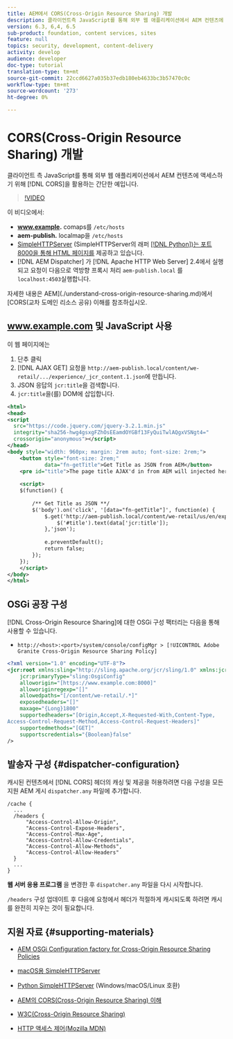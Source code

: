 ```yaml
---
title: AEM에서 CORS(Cross-Origin Resource Sharing) 개발
description: 클라이언트측 JavaScript를 통해 외부 웹 애플리케이션에서 AEM 컨텐츠에 액세스하기 위해 CORS를 활용하는 간단한 예입니다.
version: 6.3, 6,4, 6.5
sub-product: foundation, content services, sites
feature: null
topics: security, development, content-delivery
activity: develop
audience: developer
doc-type: tutorial
translation-type: tm+mt
source-git-commit: 22ccd6627a035b37edb180eb4633bc3b57470c0c
workflow-type: tm+mt
source-wordcount: '273'
ht-degree: 0%

---
```



# CORS(Cross-Origin Resource Sharing) 개발

클라이언트 측 JavaScript를 통해 외부 웹 애플리케이션에서 AEM 컨텐츠에 액세스하기 위해 [!DNL CORS]을 활용하는 간단한 예입니다.

>[!VIDEO](https://video.tv.adobe.com/v/18837/?quality=12&learn=on)

이 비디오에서:

* **www.example.** comaps를  `/etc/hosts`
* **aem-publish.** localmap을  `/etc/hosts`
* [SimpleHTTPServer](https://itunes.apple.com/us/app/simple-http-server/id441002840?mt=12) (SimpleHTTPServer의 래퍼 [[!DNL Python])는 포트 8000을 통해 HTML 페이지를](https://docs.python.org/2/library/simplehttpserver.html) 제공하고 있습니다.
* [!DNL AEM Dispatcher] 가  [!DNL Apache HTTP Web Server] 2.4에서 실행되고 요청이 다음으로 역방향 프록시 처리 `aem-publish.local` 를  `localhost:4503`실행합니다.

자세한 내용은 AEM](./understand-cross-origin-resource-sharing.md)에서 [CORS(교차 도메인 리소스 공유) 이해를 참조하십시오.

## www.example.com 및 JavaScript 사용

이 웹 페이지에는

1. 단추 클릭
1. [!DNL AJAX GET] 요청을 `http://aem-publish.local/content/we-retail/.../experience/_jcr_content.1.json`에 만듭니다.
1. JSON 응답의 `jcr:title`을 검색합니다.
1. `jcr:title`을(를) DOM에 삽입합니다.

```xml
<html>
<head>
<script
  src="https://code.jquery.com/jquery-3.2.1.min.js"
  integrity="sha256-hwg4gsxgFZhOsEEamdOYGBf13FyQuiTwlAQgxVSNgt4="
  crossorigin="anonymous"></script>   
</head>
<body style="width: 960px; margin: 2rem auto; font-size: 2rem;">
    <button style="font-size: 2rem;"
            data="fn-getTitle">Get Title as JSON from AEM</button>
    <pre id="title">The page title AJAX'd in from AEM will injected here</pre>
    
    <script>
    $(function() { 
        
        /** Get Title as JSON **/
        $('body').on('click', '[data="fn-getTitle"]', function(e) { 
            $.get('http://aem-publish.local/content/we-retail/us/en/experience/_jcr_content.1.json', function(data) {
                $('#title').text(data['jcr:title']);
            },'json');
            
            e.preventDefault();
            return false;
        });
    });
    </script>
</body>
</html>
```

## OSGi 공장 구성

[!DNL Cross-Origin Resource Sharing]에 대한 OSGi 구성 팩터리는 다음을 통해 사용할 수 있습니다.

* `http://<host>:<port>/system/console/configMgr > [!UICONTROL Adobe Granite Cross-Origin Resource Sharing Policy]`

```xml
<?xml version="1.0" encoding="UTF-8"?>
<jcr:root xmlns:sling="http://sling.apache.org/jcr/sling/1.0" xmlns:jcr="http://www.jcp.org/jcr/1.0"
    jcr:primaryType="sling:OsgiConfig"
    alloworigin="[https://www.example.com:8000]"
    alloworiginregexp="[]"
    allowedpaths="[/content/we-retail/.*]"
    exposedheaders="[]"
    maxage="{Long}1800"
    supportedheaders="[Origin,Accept,X-Requested-With,Content-Type,
Access-Control-Request-Method,Access-Control-Request-Headers]"
    supportedmethods="[GET]"
    supportscredentials="{Boolean}false"
/>
```

## 발송자 구성 {#dispatcher-configuration}

캐시된 컨텐츠에서 [!DNL CORS] 헤더의 캐싱 및 제공을 허용하려면 다음 구성을 모든 지원 AEM 게시 `dispatcher.any` 파일에 추가합니다.

```
/cache { 
  ...
  /headers {
      "Access-Control-Allow-Origin",
      "Access-Control-Expose-Headers",
      "Access-Control-Max-Age",
      "Access-Control-Allow-Credentials",
      "Access-Control-Allow-Methods",
      "Access-Control-Allow-Headers"
  }
  ...
}
```

**웹 서버 응용 프로그램** 을 변경한 후  `dispatcher.any` 파일을 다시 시작합니다.

`/headers` 구성 업데이트 후 다음에 요청에서 헤더가 적절하게 캐시되도록 하려면 캐시를 완전히 지우는 것이 필요합니다.

## 지원 자료 {#supporting-materials}

* [AEM OSGi Configuration factory for Cross-Origin Resource Sharing Policies](http://localhost:4502/system/console/configMgr/com.adobe.granite.cors.impl.CORSPolicyImpl)
* [macOS용 SimpleHTTPServer](https://itunes.apple.com/us/app/simple-http-server/id441002840?mt=12)
* [Python SimpleHTTPServer](https://docs.python.org/2/library/simplehttpserver.html) (Windows/macOS/Linux 호환)

* [AEM의 CORS(Cross-Origin Resource Sharing) 이해](./understand-cross-origin-resource-sharing.md)
* [W3C(Cross-Origin Resource Sharing)](https://www.w3.org/TR/cors/)
* [HTTP 액세스 제어(Mozilla MDN)](https://developer.mozilla.org/en-US/docs/Web/HTTP/Access_control_CORS)

